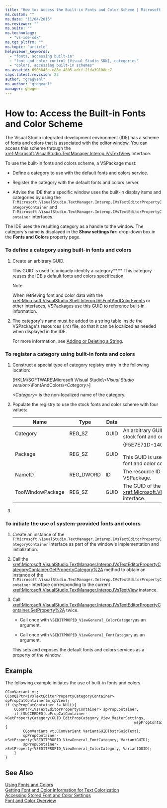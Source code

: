 ```yaml
---
title: "How to: Access the Built-in Fonts and Color Scheme | Microsoft Docs"
ms.custom: ""
ms.date: "11/04/2016"
ms.reviewer: ""
ms.suite: ""
ms.technology: 
  - "vs-ide-sdk"
ms.tgt_pltfrm: ""
ms.topic: "article"
helpviewer_keywords: 
  - "fonts, accessing built-in"
  - "font and color control [Visual Studio SDK], categories"
  - "colors, accessing built-in schemes"
ms.assetid: 6905845e-e88e-4805-adcf-21da39108ec7
caps.latest.revision: 23
author: "gregvanl"
ms.author: "gregvanl"
manager: ghogen
---
```

# How to: Access the Built-in Fonts and Color Scheme
The Visual Studio integrated development environment (IDE) has a scheme of fonts and colors that is associated with the editor window. You can access this scheme through the <xref:Microsoft.VisualStudio.TextManager.Interop.IVsTextView> interface.  
  
 To use the built-in fonts and colors scheme, a VSPackage must:  
  
-   Define a category to use with the default fonts and colors service.  
  
-   Register the category with the default fonts and colors server.  
  
-   Advise the IDE that a specific window uses the built-in display items and categories by using the `T:Microsoft.VisualStudio.TextManager.Interop.IVsTextEditorPropertyCategoryContainer` and `T:Microsoft.VisualStudio.TextManager.Interop.IVsTextEditorPropertyContainer` interfaces.  
  
 The IDE uses the resulting category as a handle to the window. The category's name is displayed in the **Show settings for:** drop-down box in the **Fonts and Colors** property page.  
  
### To define a category using built-in fonts and colors  
  
1.  Create an arbitrary GUID.  
  
     This GUID is used to uniquely identify a category**.** This category reuses the IDE's default fonts and colors specification.  
  
    > [!NOTE]
    >  When retrieving font and color data with the <xref:Microsoft.VisualStudio.Shell.Interop.IVsFontAndColorEvents> or other interfaces, VSPackages use this GUID to reference built-in information.  
  
2.  The category's name must be added to a string table inside the VSPackage's resources (.rc) file, so that it can be localized as needed when displayed in the IDE.  
  
     For more information, see [Adding or Deleting a String](/cpp/windows/adding-or-deleting-a-string).  
  
### To register a category using built-in fonts and colors  
  
1.  Construct a special type of category registry entry in the following location:  
  
     [HKLM\SOFTWARE\Microsoft \Visual Studio\\*\<Visual Studio version>*\FontAndColors\\*\<Category>*]  
  
     *\<Category>* is the non-localized name of the category.  
  
2.  Populate the registry to use the stock fonts and color scheme with four values:  
  
    |Name|Type|Data|Description|  
    |----------|----------|----------|-----------------|  
    |Category|REG_SZ|GUID|An arbitrary GUID that identifies a category that contains the stock font and color scheme.|  
    |Package|REG_SZ|GUID|{F5E7E71D-1401-11D1-883B-0000F87579D2}<br /><br /> This GUID is used by all VSPackages that use the default font and color configurations.|  
    |NameID|REG_DWORD|ID|The resource ID of a localizable category name in the VSPackage.|  
    |ToolWindowPackage|REG_SZ|GUID|The GUID of the VSPackage implementing the <xref:Microsoft.VisualStudio.TextManager.Interop.IVsTextView> interface.|  
  
3.  
  
### To initiate the use of system-provided fonts and colors  
  
1.  Create an instance of the `T:Microsoft.VisualStudio.TextManager.Interop.IVsTextEditorPropertyCategoryContainer` interface as part of the window's implementation and initialization.  
  
2.  Call the <xref:Microsoft.VisualStudio.TextManager.Interop.IVsTextEditorPropertyCategoryContainer.GetPropertyCategory%2A> method to obtain an instance of the `T:Microsoft.VisualStudio.TextManager.Interop.IVsTextEditorPropertyContainer` interface corresponding to the current <xref:Microsoft.VisualStudio.TextManager.Interop.IVsTextView> instance.  
  
3.  Call <xref:Microsoft.VisualStudio.TextManager.Interop.IVsTextEditorPropertyContainer.SetProperty%2A> twice.  
  
    -   Call once with `VSEDITPROPID_ViewGeneral_ColorCategory`as an argument.  
  
    -   Call once with `VSEDITPROPID_ViewGeneral_FontCategory` as an argument.  
  
     This sets and exposes the default fonts and colors services as a property of the window.  
  
## Example  
 The following example initiates the use of built-in fonts and colors.  
  
```  
CComVariant vt;  
CComQIPtr<IVsTextEditorPropertyCategoryContainer> spPropCatContainer(m_spView);  
if (spPropCatContainer != NULL){  
    CComPtr<IVsTextEditorPropertyContainer> spPropContainer;  
    if (SUCCEEDED(spPropCatContainer->GetPropertyCategory(GUID_EditPropCategory_View_MasterSettings,   
                                                          &spPropContainer))){  
        CComVariant vt;CComVariant VariantGUID(bstrGuidText);  
        spPropContainer->SetProperty(VSEDITPROPID_ViewGeneral_FontCategory, VariantGUID);  
        spPropContainer->SetProperty(VSEDITPROPID_ViewGeneral_ColorCategory, VariantGUID);  
    }  
}  
```  
  
## See Also  
 [Using Fonts and Colors](../extensibility/using-fonts-and-colors.md)   
 [Getting Font and Color Information for Text Colorization](../extensibility/getting-font-and-color-information-for-text-colorization.md)   
 [Accessing Stored Font and Color Settings](../extensibility/accessing-stored-font-and-color-settings.md)   
 [Font and Color Overview](../extensibility/font-and-color-overview.md)